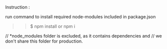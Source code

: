 Instruction :

run command to install required node-modules included in package.json

>> $ npm install or npm i

// *node_modules folder is excluded, as it contains dependencies and 
//  we don't share this folder for production.

